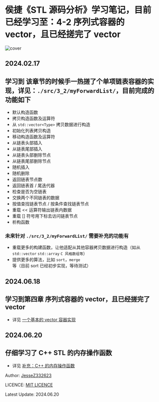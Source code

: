 # 侯捷《STL 源码分析》学习笔记，目前已经学习至：4-2 序列式容器的 vector，且已经搓完了 vector

![cover](https://i0.hdslb.com/bfs/archive/83d95f897ae4d9e52f25d4076bd7daec3946d9d6.jpg@600w_600h_1c.png)

## 2024.02.17

## 学习到 该章节的时候手一热搓了个单项链表容器的实现，详见：`./src/3_2/myForwardList/`，目前完成的功能如下

- 默认构造函数
- 拷贝构造函数及运算符
- 从 `std::vector<Type>` 拷贝数据进行构造
- 初始化列表拷贝构造
- 移动构造函数及运算符
- 从链表头部插入
- 从链表尾部插入
- 从链表头部删除节点
- 从链表尾部删除节点
- 随机插入
- 随机删除
- 返回链表节点数
- 返回链表首 / 尾迭代器
- 检查是否为空链表
- 交换两个不同链表的数据
- 按值查找链表节点 / 按条件查找链表节点
- 重载 << 运算符输出链表内数据
- 重载 [] 符号用下标去访问链表节点
- 析构函数

### 未来针对 `./src/3_2/myForwardList/` 需要补充的功能有

- 重载更多的构建函数，让他适配从其他容器拷贝数据进行构造（如从 `std::vector` `std::array` `C 风格数组等`）
- 提供更多的算法，比如 `sort`，`merge` 等（目前 sort 已经初步实现，等待测试）

## 2024.06.18

## 学习到第四章 序列式容器的 vector，且已经搓完了 vector

- 详见 [一个基本的 vector 容器实现](https://github.com/JesseZ332623/The-Annotated-STL-Sources/blob/master/src/4_2/vector/include/myVector.h)

## 2024.06.20

## 仔细学习了 C++ STL 的内存操作函数

- 详见 [补充：C++ 的内存操作函数](https://github.com/JesseZ332623/The-Annotated-STL-Sources/blob/master/src/4_2/vector/document/%E8%A1%A5%E5%85%85%EF%BC%9AC%2B%2B%20%E7%9A%84%E5%86%85%E5%AD%98%E6%93%8D%E4%BD%9C%E5%87%BD%E6%95%B0.md)

Author: [JesseZ332623](https://github.com/JesseZ332623)

LICENCE: [MIT LICENCE](https://opensource.org/license/mit/)

Latest Update: 2024.06.20
